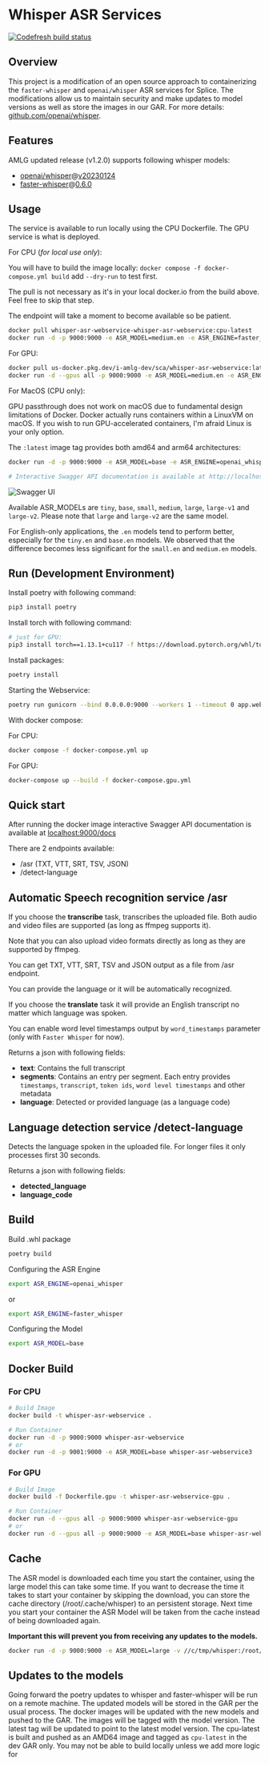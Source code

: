 # Whisper ASR Services

[![Codefresh build status]( https://g.codefresh.io/api/badges/pipeline/cbsiamlg/cbsiamlg%2Fwhisper-asr-webservice%2Fwhisper-asr-webservice?type=cf-1&key=eyJhbGciOiJIUzI1NiJ9.NWE2NjU5NDNjNjNkMzkwMDAxZjY4YmIy.TIFye2w47MUSn6ruP7AgrKo9PWqkwKlQvr1prmnFyJM)]( https://g.codefresh.io/pipelines/edit/new/builds?id=64b58efa9dca5a5131770ca0&pipeline=whisper-asr-webservice&projects=cbsiamlg%2Fwhisper-asr-webservice&projectId=64b58ee7b6d08d68e09da010)

## Overview

This project is a modification of an open source approach to containerizing the `faster-whisper` and `openai/whisper` ASR services for Splice. The modifications allow us to maintain security and make updates to model versions as well as store the images in our GAR. For more details: [github.com/openai/whisper](https://github.com/openai/whisper/).

## Features

AMLG updated release (v1.2.0) supports following whisper models:

- [openai/whisper](https://github.com/openai/whisper)@[v20230124](https://github.com/openai/whisper/releases/tag/v20230124)
- [faster-whisper](https://github.com/guillaumekln/faster-whisper)@[0.6.0](https://github.com/guillaumekln/faster-whisper/releases/tag/v0.6.0)

## Usage

The service is available to run locally using the CPU Dockerfile. The GPU service is what is deployed.

For CPU (_for local use only_):

You will have to build the image locally:
`docker compose -f docker-compose.yml build` add `--dry-run` to test first.

The pull is not necessary as it's in your local docker.io
from the build above. Feel free to skip that step.

The endpoint will take a moment to become available so be patient.

```sh
docker pull whisper-asr-webservice-whisper-asr-webservice:cpu-latest
docker run -d -p 9000:9000 -e ASR_MODEL=medium.en -e ASR_ENGINE=faster_whisper whisper-asr-webservice-whisper-asr-webservice:cpu-latest
```

For GPU:

```sh
docker pull us-docker.pkg.dev/i-amlg-dev/sca/whisper-asr-webservice:latest
docker run -d --gpus all -p 9000:9000 -e ASR_MODEL=medium.en -e ASR_ENGINE=faster_whisper us-docker.pkg.dev/i-amlg-dev/sca/whisper-asr-webservice:latest
```

For MacOS (CPU only):

GPU passthrough does not work on macOS due to fundamental design limitations of Docker. Docker actually runs containers within a LinuxVM on macOS. If you wish to run GPU-accelerated containers, I'm afraid Linux is your only option.

The `:latest` image tag provides both amd64 and arm64 architectures:

```sh
docker run -d -p 9000:9000 -e ASR_MODEL=base -e ASR_ENGINE=openai_whisper whisper-asr-webservice-whisper-asr-webservice:cpu-latest
```

```sh
# Interactive Swagger API documentation is available at http://localhost:9000/docs
```

![Swagger UI](https://github.com/cbsiamlg/whisper-asr-webservice/blob/main/docs/assets/img/swagger-ui.png?raw=true)

Available ASR_MODELs are `tiny`, `base`, `small`, `medium`, `large`, `large-v1` and `large-v2`. Please note that `large` and `large-v2` are the same model.

For English-only applications, the `.en` models tend to perform better, especially for the `tiny.en` and `base.en` models. We observed that the difference becomes less significant for the `small.en` and `medium.en` models.

## Run (Development Environment)

Install poetry with following command:

```sh
pip3 install poetry
```

Install torch with following command:

```sh
# just for GPU:
pip3 install torch==1.13.1+cu117 -f https://download.pytorch.org/whl/torch
```

Install packages:

```sh
poetry install
```

Starting the Webservice:

```sh
poetry run gunicorn --bind 0.0.0.0:9000 --workers 1 --timeout 0 app.webservice:app -k uvicorn.workers.UvicornWorker
```

With docker compose:

For CPU:

```sh
docker compose -f docker-compose.yml up
```

For GPU:

```sh
docker-compose up --build -f docker-compose.gpu.yml
```

## Quick start

After running the docker image interactive Swagger API documentation is available at [localhost:9000/docs](http://localhost:9000/docs)

There are 2 endpoints available:

- /asr (TXT, VTT, SRT, TSV, JSON)
- /detect-language

## Automatic Speech recognition service /asr

If you choose the **transcribe** task, transcribes the uploaded file. Both audio and video files are supported (as long as ffmpeg supports it).

Note that you can also upload video formats directly as long as they are supported by ffmpeg.

You can get TXT, VTT, SRT, TSV and JSON output as a file from /asr endpoint.

You can provide the language or it will be automatically recognized.

If you choose the **translate** task it will provide an English transcript no matter which language was spoken.

You can enable word level timestamps output by `word_timestamps` parameter (only with `Faster Whisper` for now).

Returns a json with following fields:

- **text**: Contains the full transcript
- **segments**: Contains an entry per segment. Each entry provides `timestamps`, `transcript`, `token ids`, `word level timestamps` and other metadata
- **language**: Detected or provided language (as a language code)

## Language detection service /detect-language

Detects the language spoken in the uploaded file. For longer files it only processes first 30 seconds.

Returns a json with following fields:

- **detected_language**
- **language_code**

## Build

Build .whl package

```sh
poetry build
```

Configuring the ASR Engine

```sh
export ASR_ENGINE=openai_whisper
```

or

```sh
export ASR_ENGINE=faster_whisper
```

Configuring the Model

```sh
export ASR_MODEL=base
```

## Docker Build

### For CPU

```sh
# Build Image
docker build -t whisper-asr-webservice .

# Run Container
docker run -d -p 9000:9000 whisper-asr-webservice
# or
docker run -d -p 9001:9000 -e ASR_MODEL=base whisper-asr-webservice3
```

### For GPU

```sh
# Build Image
docker build -f Dockerfile.gpu -t whisper-asr-webservice-gpu .

# Run Container
docker run -d --gpus all -p 9000:9000 whisper-asr-webservice-gpu
# or
docker run -d --gpus all -p 9000:9000 -e ASR_MODEL=base whisper-asr-webservice-gpu
```

## Cache

The ASR model is downloaded each time you start the container, using the large model this can take some time. If you want to decrease the time it takes to start your container by skipping the download, you can store the cache directory (/root/.cache/whisper) to an persistent storage. Next time you start your container the ASR Model will be taken from the cache instead of being downloaded again.

**Important this will prevent you from receiving any updates to the models.**

```sh
docker run -d -p 9000:9000 -e ASR_MODEL=large -v //c/tmp/whisper:/root/.cache/whisper onerahmet/openai-whisper-asr-webservice:latest
```

## Updates to the models

Going forward the poetry updates to whisper and faster-whisper will be run on a remote machine. The updated models will be stored in the GAR per the usual process. The docker images will be updated with the new models and pushed to the GAR. The images will be tagged with the model version. The latest tag will be updated to point to the latest model version. The cpu-latest is built and pushed as an AMD64 image and tagged as `cpu-latest` in the dev GAR only. You may not be able to build locally unless we add more logic for 